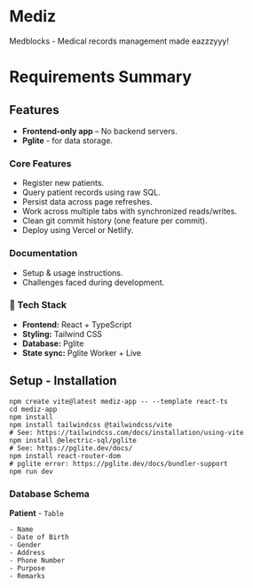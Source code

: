 # Mediz
Medblocks - Medical records management made eazzzyyy!

# Requirements Summary
## Features

- **Frontend-only app** – No backend servers.
- **Pglite** - for data storage.

### Core Features

- Register new patients.
- Query patient records using raw SQL.
- Persist data across page refreshes.
- Work across multiple tabs with synchronized reads/writes.
- Clean git commit history (one feature per commit).
- Deploy using Vercel or Netlify.

### Documentation

- Setup & usage instructions.
- Challenges faced during development.

### 🔧 Tech Stack

- **Frontend:** React + TypeScript
- **Styling:** Tailwind CSS
- **Database:** Pglite
- **State sync:** Pglite Worker + Live

## Setup - Installation
```
npm create vite@latest mediz-app -- --template react-ts
cd mediz-app
npm install
npm install tailwindcss @tailwindcss/vite
# See: https://tailwindcss.com/docs/installation/using-vite
npm install @electric-sql/pglite
# See: https://pglite.dev/docs/
npm install react-router-dom
# pglite error: https://pglite.dev/docs/bundler-support
npm run dev
```

### Database Schema
**Patient** - `Table`
```
- Name
- Date of Birth
- Gender
- Address
- Phone Number
- Purpose
- Remarks
```